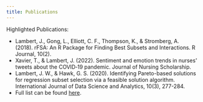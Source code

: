 ```yaml
---
title: Publications
---
```


Highlighted Publications:

* Lambert, J., Gong, L., Elliott, C. F., Thompson, K., & Stromberg, A. (2018). rFSA: An R Package for Finding Best Subsets and Interactions. R Journal, 10(2).
* Xavier, T., & Lambert, J. (2022). Sentiment and emotion trends in nurses' tweets about the COVID‐19 pandemic. Journal of Nursing Scholarship.
* Lambert, J. W., & Hawk, G. S. (2020). Identifying Pareto-based solutions for regression subset selection via a feasible solution algorithm. International Journal of Data Science and Analytics, 10(3), 277-284.
* Full list can be found [here](https://scholar.google.com/citations?user=2qFJqYEAAAAJ&hl=en).
